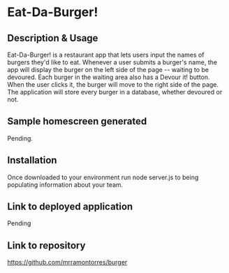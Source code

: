 # Eat-Da-Burger!


## Description & Usage
Eat-Da-Burger! is a restaurant app that lets users input the names of burgers they'd like to eat. Whenever a user submits a burger's name, the app will display the burger on the left side of the page -- waiting to be devoured. Each burger in the waiting area also has a Devour it! button. When the user clicks it, the burger will move to the right side of the page. The application will store every burger in a database, whether devoured or not.

## Sample homescreen generated
Pending.

## Installation
Once downloaded to your environment run node server.js to being populating information about your team.


## Link to deployed application 
Pending


## Link to repository
https://github.com/mrramontorres/burger